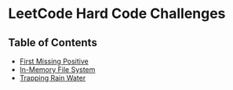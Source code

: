 # LeetCode Hard Code Challenges

## Table of Contents

-   [First Missing Positive](first-missing-positive)
-   [In-Memory File System](in-memory-file-system)
-   [Trapping Rain Water](trapping-rain-water)
